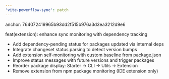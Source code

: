 ```yaml
---
'vite-powerflow-sync': patch
---
```


anchor: 764072419965b93dd2f515b976a3d3ea3212d9e6

feat(extension): enhance sync monitoring with dependency tracking

- Add dependency-pending status for packages updated via internal deps
- Integrate changeset status parsing to detect version bumps
- Add extension self-monitoring with custom baseline from package.json
- Improve status messages with future versions and trigger packages
- Reorder package display: Starter → CLI → Utils → Extension
- Remove extension from npm package monitoring (IDE extension only)
